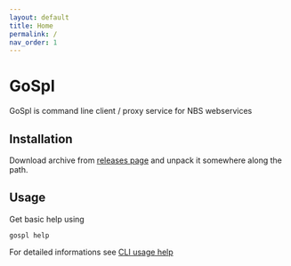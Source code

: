 ```yaml
---
layout: default
title: Home
permalink: /
nav_order: 1
---
```


# GoSpl

GoSpl is command line client / proxy service for NBS webservices


## Installation

Download archive from [releases page](https://github.com/kockicica/gospl/releases) and unpack it somewhere along the
path.

## Usage

Get basic help using

```shell
gospl help
```

For detailed informations see [CLI usage help](gospl.md)
